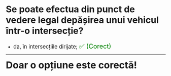 # Se poate efectua din punct de vedere legal depășirea unui vehicul într-o intersecție?

- <span style="font-size: larger;">da, în intersecțiile dirijate; <span style="color: green; font-size: larger;">✅ (Corect)</span></span>

---

<span style="font-size: 30px; font-weight: bold;">**Doar o opțiune este corectă!**</span>